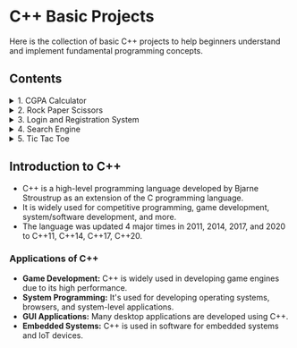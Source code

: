 # C++ Basic Projects

Here is the collection of basic C++ projects to help beginners understand and implement fundamental programming concepts.

## Contents

<details>
  <summary>1. CGPA Calculator</summary>
  <ul>
    <li><a href="CGPA-Calculator/main.cpp">main.cpp</a></li>
    <li><a href="CGPA-Calculator/README.md">README.md</a></li>
  </ul>
</details>

<details>
  <summary>2. Rock Paper Scissors</summary>
  <ul>
    <li><a href="Rock-Paper-Scissors/main.cpp">main.cpp</a></li>
    <li><a href="Rock-Paper-Scissors/README.md">README.md</a></li>
  </ul>
</details>

<details>
  <summary>3. Login and Registration System</summary>
  <ul>
    <li><a href="Login-Registration-System/main.cpp">main.cpp</a></li>
    <li><a href="Login-Registration-System/README.md">README.md</a></li>
  </ul>
</details>

<details>
  <summary>4. Search Engine</summary>
  <ul>
    <li><a href="Search-Engine/main.cpp">main.cpp</a></li>
    <li><a href="Search-Engine/README.md">README.md</a></li>
  </ul>
</details>

<details>
  <summary>5. Tic Tac Toe</summary>
  <ul>
    <li><a href="Tic-Tac-Toe/main.cpp">main.cpp</a></li>
    <li><a href="Tic-Tac-Toe/README.md">README.md</a></li>
  </ul>
</details>

## Introduction to C++

<ul>
  <li>C++ is a high-level programming language developed by Bjarne Stroustrup as an extension of the C programming language. </li>
  <li>It is widely used for competitive programming, game development, system/software development, and more.</li>
  <li>The language was updated 4 major times in 2011, 2014, 2017, and 2020 to C++11, C++14, C++17, C++20.</li>
</ul>


### Applications of C++
- **Game Development:** C++ is widely used in developing game engines due to its high performance.
- **System Programming:** It's used for developing operating systems, browsers, and system-level applications.
- **GUI Applications:** Many desktop applications are developed using C++.
- **Embedded Systems:** C++ is used in software for embedded systems and IoT devices.

